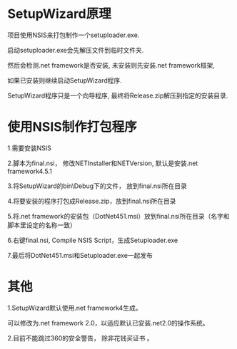 SetupWizard原理
===============
项目使用NSIS来打包制作一个setuploader.exe. 

启动setuploader.exe会先解压文件到临时文件夹.

然后会检测.net framework是否安装, 未安装则先安装.net framework框架,

如果已安装则继续启动SetupWizard程序.

SetupWizard程序只是一个向导程序, 最终将Release.zip解压到指定的安装目录.


使用NSIS制作打包程序
================
1.需要安装NSIS

2.脚本为final.nsi， 修改NETInstaller和NETVersion, 默认是安装.net framework4.5.1

3.将SetupWizard的bin\Debug下的文件， 放到final.nsi所在目录

4.将要安装的程序打包成Release.zip，放到final.nsi所在目录

5.将.net framework的安装包（DotNet451.msi）放到final.nsi所在目录（名字和脚本里设定的名称一致）

6.右键final.nsi, Compile NSIS Script，生成Setuploader.exe

7.最后将DotNet451.msi和Setuploader.exe一起发布


其他
====
1.SetupWizard默认使用.net framework4生成。

可以修改为.net framework 2.0，以适应默认已安装.net2.0的操作系统。

2.目前不能跳过360的安全警告， 除非花钱买证书 。
